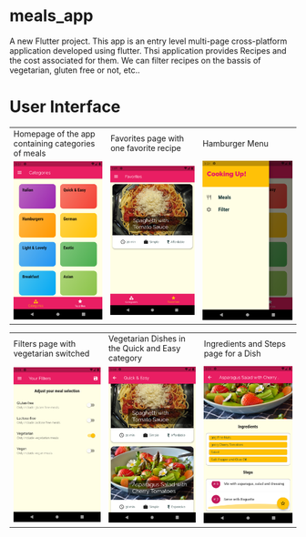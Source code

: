 # meals_app
A new Flutter project.
This app is an entry level multi-page cross-platform application developed using flutter.
Thsi application provides Recipes and the cost associated for them. We can filter recipes on the bassis of vegetarian, gluten free or not, etc..

# User Interface

<table>
  <tr>
    <td>Homepage of the app containing categories of meals</td>
     <td>Favorites page with one favorite recipe</td>
     <td>Hamburger Menu</td>
  </tr>
  <tr>
    <td><img src="Screenshots/S1.png" width=350></td>
    <td><img src="Screenshots/S8.png" width=350></td>
    <td><img src="Screenshots/S3.png" width=350></td>
  </tr>
 </table>

<table>
  <tr>
    <td>Filters page with vegetarian switched</td>
     <td>Vegetarian Dishes in the Quick and Easy category</td>
     <td>Ingredients and Steps page for a Dish</td>
  </tr>
  <tr>
    <td><img src="Screenshots/S4.png" width=350></td>
    <td><img src="Screenshots/S5.png" width=350></td>
    <td><img src="Screenshots/S6.png" width=350></td>
  </tr>
 </table>

